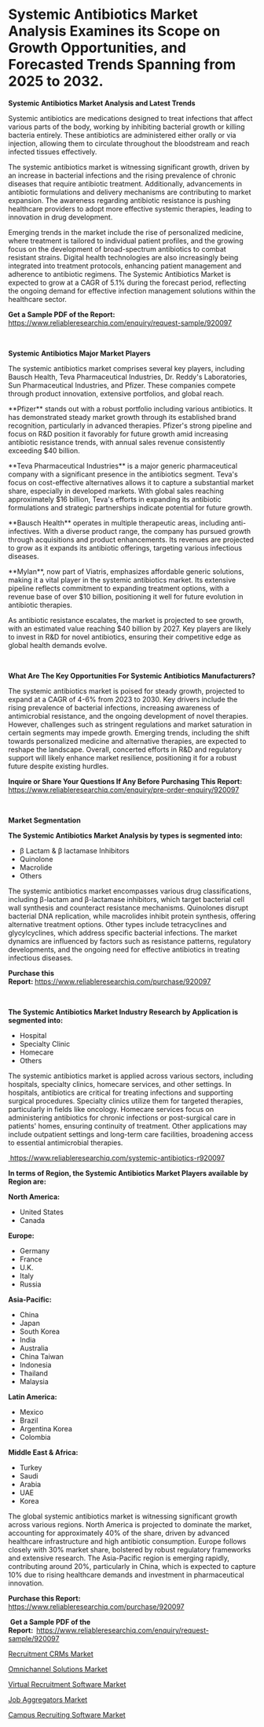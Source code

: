 <p><h1>Systemic Antibiotics Market Analysis Examines its Scope on Growth Opportunities, and Forecasted Trends Spanning from 2025 to 2032.</h1></p><p><strong>Systemic Antibiotics Market Analysis and Latest Trends</strong></p>
<p><p>Systemic antibiotics are medications designed to treat infections that affect various parts of the body, working by inhibiting bacterial growth or killing bacteria entirely. These antibiotics are administered either orally or via injection, allowing them to circulate throughout the bloodstream and reach infected tissues effectively.</p><p>The systemic antibiotics market is witnessing significant growth, driven by an increase in bacterial infections and the rising prevalence of chronic diseases that require antibiotic treatment. Additionally, advancements in antibiotic formulations and delivery mechanisms are contributing to market expansion. The awareness regarding antibiotic resistance is pushing healthcare providers to adopt more effective systemic therapies, leading to innovation in drug development.</p><p>Emerging trends in the market include the rise of personalized medicine, where treatment is tailored to individual patient profiles, and the growing focus on the development of broad-spectrum antibiotics to combat resistant strains. Digital health technologies are also increasingly being integrated into treatment protocols, enhancing patient management and adherence to antibiotic regimens. The Systemic Antibiotics Market is expected to grow at a CAGR of 5.1% during the forecast period, reflecting the ongoing demand for effective infection management solutions within the healthcare sector.</p></p>
<p><strong>Get a Sample PDF of the Report:&nbsp;</strong> <a href="https://www.reliableresearchiq.com/enquiry/request-sample/920097?utm_campaign=1906&utm_medium=2&utm_source=Github&utm_content=ia&utm_term=06032025&utm_id=systemic-antibiotics">https://www.reliableresearchiq.com/enquiry/request-sample/920097</a></p>
<p>&nbsp;</p>
<p><strong>Systemic Antibiotics Major Market Players</strong></p>
<p><p>The systemic antibiotics market comprises several key players, including Bausch Health, Teva Pharmaceutical Industries, Dr. Reddy's Laboratories, Sun Pharmaceutical Industries, and Pfizer. These companies compete through product innovation, extensive portfolios, and global reach.</p><p>**Pfizer** stands out with a robust portfolio including various antibiotics. It has demonstrated steady market growth through its established brand recognition, particularly in advanced therapies. Pfizer's strong pipeline and focus on R&D position it favorably for future growth amid increasing antibiotic resistance trends, with annual sales revenue consistently exceeding $40 billion.</p><p>**Teva Pharmaceutical Industries** is a major generic pharmaceutical company with a significant presence in the antibiotics segment. Teva's focus on cost-effective alternatives allows it to capture a substantial market share, especially in developed markets. With global sales reaching approximately $16 billion, Teva's efforts in expanding its antibiotic formulations and strategic partnerships indicate potential for future growth.</p><p>**Bausch Health** operates in multiple therapeutic areas, including anti-infectives. With a diverse product range, the company has pursued growth through acquisitions and product enhancements. Its revenues are projected to grow as it expands its antibiotic offerings, targeting various infectious diseases.</p><p>**Mylan**, now part of Viatris, emphasizes affordable generic solutions, making it a vital player in the systemic antibiotics market. Its extensive pipeline reflects commitment to expanding treatment options, with a revenue base of over $10 billion, positioning it well for future evolution in antibiotic therapies.</p><p>As antibiotic resistance escalates, the market is projected to see growth, with an estimated value reaching $40 billion by 2027. Key players are likely to invest in R&D for novel antibiotics, ensuring their competitive edge as global health demands evolve.</p></p>
<p>&nbsp;</p>
<p><strong>What Are The Key Opportunities For Systemic Antibiotics Manufacturers?</strong></p>
<p><p>The systemic antibiotics market is poised for steady growth, projected to expand at a CAGR of 4-6% from 2023 to 2030. Key drivers include the rising prevalence of bacterial infections, increasing awareness of antimicrobial resistance, and the ongoing development of novel therapies. However, challenges such as stringent regulations and market saturation in certain segments may impede growth. Emerging trends, including the shift towards personalized medicine and alternative therapies, are expected to reshape the landscape. Overall, concerted efforts in R&D and regulatory support will likely enhance market resilience, positioning it for a robust future despite existing hurdles.</p></p>
<p><strong>Inquire or Share Your Questions If Any Before Purchasing This Report:</strong> <a href="https://www.reliableresearchiq.com/enquiry/pre-order-enquiry/920097?utm_campaign=1906&utm_medium=2&utm_source=Github&utm_content=ia&utm_term=06032025&utm_id=systemic-antibiotics">https://www.reliableresearchiq.com/enquiry/pre-order-enquiry/920097</a></p>
<p>&nbsp;</p>
<p><strong>Market Segmentation</strong></p>
<p><strong>The Systemic Antibiotics Market Analysis by types is segmented into:</strong></p>
<p><ul><li>β Lactam & β lactamase Inhibitors</li><li>Quinolone</li><li>Macrolide</li><li>Others</li></ul></p>
<p><p>The systemic antibiotics market encompasses various drug classifications, including β-lactam and β-lactamase inhibitors, which target bacterial cell wall synthesis and counteract resistance mechanisms. Quinolones disrupt bacterial DNA replication, while macrolides inhibit protein synthesis, offering alternative treatment options. Other types include tetracyclines and glycylcyclines, which address specific bacterial infections. The market dynamics are influenced by factors such as resistance patterns, regulatory developments, and the ongoing need for effective antibiotics in treating infectious diseases.</p></p>
<p><strong>Purchase this Report:&nbsp;</strong><a href="https://www.reliableresearchiq.com/purchase/920097?utm_campaign=1906&utm_medium=2&utm_source=Github&utm_content=ia&utm_term=06032025&utm_id=systemic-antibiotics">https://www.reliableresearchiq.com/purchase/920097</a></p>
<p>&nbsp;</p>
<p><strong>The Systemic Antibiotics Market Industry Research by Application is segmented into:</strong></p>
<p><ul><li>Hospital</li><li>Specialty Clinic</li><li>Homecare</li><li>Others</li></ul></p>
<p><p>The systemic antibiotics market is applied across various sectors, including hospitals, specialty clinics, homecare services, and other settings. In hospitals, antibiotics are critical for treating infections and supporting surgical procedures. Specialty clinics utilize them for targeted therapies, particularly in fields like oncology. Homecare services focus on administering antibiotics for chronic infections or post-surgical care in patients' homes, ensuring continuity of treatment. Other applications may include outpatient settings and long-term care facilities, broadening access to essential antimicrobial therapies.</p></p>
<p><a href="https://www.reliableresearchiq.com/systemic-antibiotics-r920097?utm_campaign=1906&utm_medium=2&utm_source=Github&utm_content=ia&utm_term=06032025&utm_id=systemic-antibiotics">&nbsp;https://www.reliableresearchiq.com/systemic-antibiotics-r920097</a></p>
<p><strong>In terms of Region, the Systemic Antibiotics Market Players available by Region are:</strong></p>
<p>
    <p> <strong> North America: </strong>
        <ul>
            <li>United States</li>
            <li>Canada</li>
        </ul>
        </p> 
    <p> <strong> Europe: </strong>
        <ul>
            <li>Germany</li>
            <li>France</li>
            <li>U.K.</li>
            <li>Italy</li>
            <li>Russia</li>
        </ul>
        </p> 
    <p> <strong> Asia-Pacific: </strong>
        <ul>
            <li>China</li>
            <li>Japan</li>
            <li>South Korea</li>
            <li>India</li>
            <li>Australia</li>
            <li>China Taiwan</li>
            <li>Indonesia</li>
            <li>Thailand</li>
            <li>Malaysia</li>
        </ul>
        </p> 
    <p> <strong> Latin America: </strong>
        <ul>
            <li>Mexico</li>
            <li>Brazil</li>
            <li>Argentina Korea</li>
            <li>Colombia</li>
        </ul>
        </p> 
    <p> <strong> Middle East & Africa: </strong>
        <ul>
            <li>Turkey</li>
            <li>Saudi</li>
            <li>Arabia</li>
            <li>UAE</li>
            <li>Korea</li>
        </ul>
    </p>
    </p>
<p><p>The global systemic antibiotics market is witnessing significant growth across various regions. North America is projected to dominate the market, accounting for approximately 40% of the share, driven by advanced healthcare infrastructure and high antibiotic consumption. Europe follows closely with 30% market share, bolstered by robust regulatory frameworks and extensive research. The Asia-Pacific region is emerging rapidly, contributing around 20%, particularly in China, which is expected to capture 10% due to rising healthcare demands and investment in pharmaceutical innovation.</p></p>
<p><strong>Purchase this Report: </strong><a href="https://www.reliableresearchiq.com/purchase/920097?utm_campaign=1906&utm_medium=2&utm_source=Github&utm_content=ia&utm_term=06032025&utm_id=systemic-antibiotics">https://www.reliableresearchiq.com/purchase/920097</a></p>
<p>&nbsp;<strong>Get a Sample PDF of the Report:&nbsp;&nbsp;</strong><a href="https://www.reliableresearchiq.com/enquiry/request-sample/920097?utm_campaign=1906&utm_medium=2&utm_source=Github&utm_content=ia&utm_term=06032025&utm_id=systemic-antibiotics">https://www.reliableresearchiq.com/enquiry/request-sample/920097</a></p>
<p><strong></strong></p>
<p><p><a href="https://github.com/ssaradulai/Market-Research-Report-List-1/blob/main/recruitment-crms-market.md?utm_campaign=1906&utm_medium=2&utm_source=Github&utm_content=ia&utm_term=06032025&utm_id=systemic-antibiotics">Recruitment CRMs Market</a></p><p><a href="https://github.com/uripeachrii/Market-Research-Report-List-1/blob/main/omnichannel-solutions-market.md?utm_campaign=1906&utm_medium=2&utm_source=Github&utm_content=ia&utm_term=06032025&utm_id=systemic-antibiotics">Omnichannel Solutions Market</a></p><p><a href="https://github.com/taveyasenay/Market-Research-Report-List-1/blob/main/virtual-recruitment-software-market.md?utm_campaign=1906&utm_medium=2&utm_source=Github&utm_content=ia&utm_term=06032025&utm_id=systemic-antibiotics">Virtual Recruitment Software Market</a></p><p><a href="https://github.com/keohannchavo/Market-Research-Report-List-1/blob/main/job-aggregators-market.md?utm_campaign=1906&utm_medium=2&utm_source=Github&utm_content=ia&utm_term=06032025&utm_id=systemic-antibiotics">Job Aggregators Market</a></p><p><a href="https://github.com/janotjuljo/Market-Research-Report-List-1/blob/main/campus-recruiting-software-market.md?utm_campaign=1906&utm_medium=2&utm_source=Github&utm_content=ia&utm_term=06032025&utm_id=systemic-antibiotics">Campus Recruiting Software Market</a></p></p>